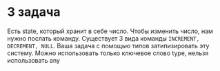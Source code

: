 # 3 задача
Есть state, который хранит в себе число. Чтобы изменить число, нам нужно послать команду.
Существует 3 вида команды `INCREMENT, DECREMENT, NULL`. Ваша задача с помощью типов затипизировать 
эту систему. Можно использовать только ключевое слово type, нельзя использовать any
